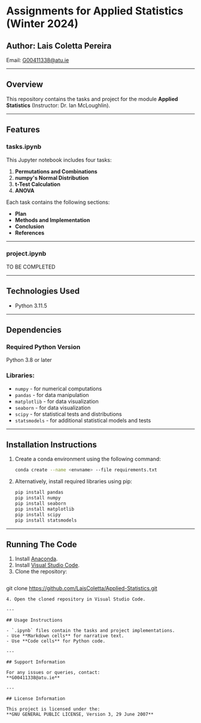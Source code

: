 # Assignments for Applied Statistics (Winter 2024)

## Author: Lais Coletta Pereira  
Email: G00411338@atu.ie  

---

## Overview

This repository contains the tasks and project for the module **Applied Statistics** (Instructor: Dr. Ian McLoughlin).

---

## Features

### **tasks.ipynb**
This Jupyter notebook includes four tasks:  
1. **Permutations and Combinations**  
2. **numpy's Normal Distribution**  
3. **t-Test Calculation**  
4. **ANOVA**

Each task contains the following sections:  
- **Plan**  
- **Methods and Implementation**  
- **Conclusion**  
- **References**  

---

### **project.ipynb**
TO BE COMPLETED

---

## Technologies Used
- Python 3.11.5  

---

## Dependencies

### Required Python Version
Python 3.8 or later  

### Libraries:
- `numpy` - for numerical computations  
- `pandas` - for data manipulation  
- `matplotlib` - for data visualization  
- `seaborn` - for data visualization  
- `scipy` - for statistical tests and distributions  
- `statsmodels` - for additional statistical models and tests  

---

## Installation Instructions

1. Create a conda environment using the following command:  
   ```bash
   conda create --name <envname> --file requirements.txt
   ```
2. Alternatively, install required libraries using pip:  
   ```bash
   pip install pandas
   pip install numpy
   pip install seaborn
   pip install matplotlib
   pip install scipy
   pip install statsmodels
   ```

---

## Running The Code

1. Install [Anaconda](https://www.anaconda.com/download).  
2. Install [Visual Studio Code](https://code.visualstudio.com/).  
3. Clone the repository:  
   ```bash
git clone https://github.com/LaisColetta/Applied-Statistics.git
   ```  
4. Open the cloned repository in Visual Studio Code.

---

## Usage Instructions

- `.ipynb` files contain the tasks and project implementations.
- Use **Markdown cells** for narrative text.
- Use **Code cells** for Python code.

---

## Support Information

For any issues or queries, contact:  
**G00411338@atu.ie**

---

## License Information

This project is licensed under the:  
**GNU GENERAL PUBLIC LICENSE, Version 3, 29 June 2007**
